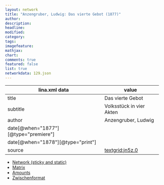 ```yaml
---
layout: network
title: "Anzengruber, Ludwig: Das vierte Gebot (1877)"
author:
description:
headline:
modified:
category:
tags:
imagefeature: 
mathjax: 
chart: 
comments: true
featured: false
list: true
networkdata: 129.json
---
```

lina.xml data  | value
------------- | -------------
title|Das vierte Gebot
subtitle|Volksstück in vier Akten
author|Anzengruber, Ludwig
date[@when="1877"][@type="premiere"]|
date[@when="1878"][@type="print"]|
source|[textgrid:jn5z.0](https://textgridlab.org/1.0/tgcrud-public/rest/textgrid:jn5z.0/data)



* [Network (sticky and static)](/network129)
* [Matrix](/matrix129)
* [Amounts](/amount129)
* [Zwischenformat](/lina129 )
